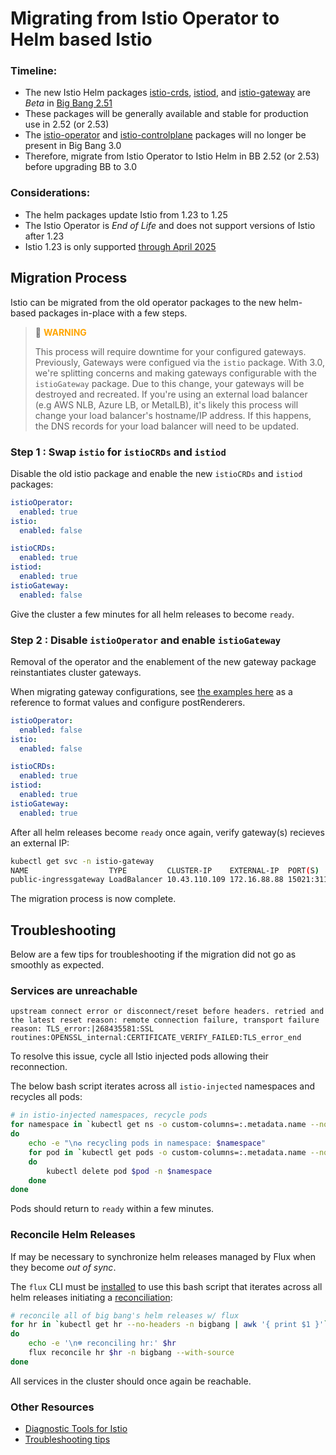 # Migrating from Istio Operator to Helm based Istio

### Timeline:

- The new Istio Helm packages [istio-crds](https://repo1.dso.mil/big-bang/product/packages/istio-crds), [istiod](https://repo1.dso.mil/big-bang/product/packages/istiod), and [istio-gateway](https://repo1.dso.mil/big-bang/product/packages/istio-gateway) are _Beta_ in [Big Bang 2.51](https://repo1.dso.mil/big-bang/bigbang/-/releases)
- These packages will be generally available and stable for production use in 2.52 (or 2.53)
- The [istio-operator](https://repo1.dso.mil/big-bang/product/packages/istio-operator) and [istio-controlplane](https://repo1.dso.mil/big-bang/product/packages/istio-controlplane) packages will no longer be present in Big Bang 3.0
- Therefore, migrate from Istio Operator to Istio Helm in BB 2.52 (or 2.53) before upgrading BB to 3.0

### Considerations:

- The helm packages update Istio from 1.23 to 1.25
- The Istio Operator is _End of Life_ and does not support versions of Istio after 1.23
- Istio 1.23 is only supported [through April 2025](https://istio.io/latest/docs/releases/supported-releases/#:~:text=1.25%2C%201.26%2C%201.27-,1.23,-Yes)

## Migration Process

Istio can be migrated from the old operator packages to the new helm-based packages in-place with a few steps.

> 🚧 <span style="color: orange">**WARNING**</span>
>
> This process will require downtime for your configured gateways. Previously,
> Gateways were configued via the `istio` package. With 3.0, we're splitting concerns and
> making gateways configurable with the `istioGateway` package. Due to this change, your
> gateways will be destroyed and recreated. If you're using an external load balancer
> (e.g AWS NLB, Azure LB, or MetalLB), it's likely this process will change your load
> balancer's hostname/IP address. If this happens, the DNS records for your load balancer
> will need to be updated.

### Step 1 : Swap `istio` for `istioCRDs` and `istiod`

Disable the old istio package and enable the new `istioCRDs` and `istiod` packages:

```yaml
istioOperator:
  enabled: true
istio:
  enabled: false

istioCRDs:
  enabled: true
istiod:
  enabled: true
istioGateway:
  enabled: false
```

Give the cluster a few minutes for all helm releases to become `ready`.

### Step 2 : Disable `istioOperator` and enable `istioGateway`

Removal of the operator and the enablement of the new gateway package reinstantiates cluster gateways.

When migrating gateway configurations, see [the examples here](../../../chart/values.yaml#L226-312) as a reference to format values and configure postRenderers.

```yaml
istioOperator:
  enabled: false
istio:
  enabled: false

istioCRDs:
  enabled: true
istiod:
  enabled: true
istioGateway:
  enabled: true
```

After all helm releases become `ready` once again, verify gateway(s) recieves an external IP:

```bash
kubectl get svc -n istio-gateway
NAME                  TYPE         CLUSTER-IP    EXTERNAL-IP  PORT(S)
public-ingressgateway LoadBalancer 10.43.110.109 172.16.88.88 15021:31155/TCP,80:31302/TCP,443:31046/TCP
```

The migration process is now complete.

## Troubleshooting

Below are a few tips for troubleshooting if the migration did not go as smoothly as expected.

### Services are unreachable

```
upstream connect error or disconnect/reset before headers. retried and the latest reset reason: remote connection failure, transport failure reason: TLS_error:|268435581:SSL routines:OPENSSL_internal:CERTIFICATE_VERIFY_FAILED:TLS_error_end
```

To resolve this issue, cycle all Istio injected pods allowing their reconnection.

The below bash script iterates across all `istio-injected` namespaces and recycles all pods:

```bash
# in istio-injected namespaces, recycle pods
for namespace in `kubectl get ns -o custom-columns=:.metadata.name --no-headers -l istio-injection=enabled`
do
    echo -e "\n♻️ recycling pods in namespace: $namespace"
    for pod in `kubectl get pods -o custom-columns=:.metadata.name --no-headers -n $namespace`
    do
        kubectl delete pod $pod -n $namespace
    done
done
```

Pods should return to `ready` within a few minutes.

### Reconcile Helm Releases

If may be necessary to synchronize helm releases managed by Flux when they become _out of sync_.

The `flux` CLI must be [installed](https://fluxcd.io/flux/installation/) to use this bash script that iterates across all helm releases initiating a [reconciliation](https://fluxcd.io/flux/cmd/flux_reconcile_helmrelease):

```bash
# reconcile all of big bang's helm releases w/ flux
for hr in `kubectl get hr --no-headers -n bigbang | awk '{ print $1 }'`
do
    echo -e '\n☸️ reconciling hr:' $hr
    flux reconcile hr $hr -n bigbang --with-source
done
```

All services in the cluster should once again be reachable.

### Other Resources

- [Diagnostic Tools for Istio](https://istio.io/latest/docs/ops/diagnostic-tools)
- [Troubleshooting tips](https://github.com/istio/istio/wiki/Troubleshooting-Istio)
